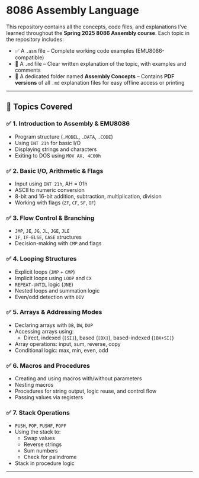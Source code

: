 # 8086 Assembly Language

This repository contains all the concepts, code files, and explanations I’ve learned throughout the **Spring 2025 8086 Assembly course**.
Each topic in the repository includes:

- ✅ A `.asm` file – Complete working code examples (EMU8086-compatible)
- 📄 A `.md` file – Clear written explanation of the topic, with examples and comments
- 📁 A dedicated folder named **Assembly Concepts** – Contains **PDF versions** of all `.md` explanation files for easy offline access or printing

---

## 📘 Topics Covered

### ✅ 1. Introduction to Assembly & EMU8086

- Program structure (`.MODEL`, `.DATA`, `.CODE`)
- Using `INT 21h` for basic I/O
- Displaying strings and characters
- Exiting to DOS using `MOV AX, 4C00h`

### ✅ 2. Basic I/O, Arithmetic & Flags

- Input using `INT 21h`, AH = 01h
- ASCII to numeric conversion
- 8-bit and 16-bit addition, subtraction, multiplication, division
- Working with flags (`ZF`, `CF`, `SF`, `OF`)

### ✅ 3. Flow Control & Branching

- `JMP`, `JE`, `JG`, `JL`, `JGE`, `JLE`
- `IF`, `IF-ELSE`, `CASE` structures
- Decision-making with `CMP` and flags

### ✅ 4. Looping Structures

- Explicit loops (`JMP` + `CMP`)
- Implicit loops using `LOOP` and `CX`
- `REPEAT-UNTIL` logic (`JNE`)
- Nested loops and summation logic
- Even/odd detection with `DIV`

### ✅ 5. Arrays & Addressing Modes

- Declaring arrays with `DB`, `DW`, `DUP`
- Accessing arrays using:
  - Direct, indexed (`[SI]`), based (`[BX]`), based-indexed (`[BX+SI]`)
- Array operations: input, sum, reverse, copy
- Conditional logic: max, min, even, odd

### ✅ 6. Macros and Procedures

- Creating and using macros with/without parameters
- Nesting macros
- Procedures for string output, logic reuse, and control flow
- Passing values via registers

### ✅ 7. Stack Operations

- `PUSH`, `POP`, `PUSHF`, `POPF`
- Using the stack to:
  - Swap values
  - Reverse strings
  - Sum numbers
  - Check for palindrome
- Stack in procedure logic

---
